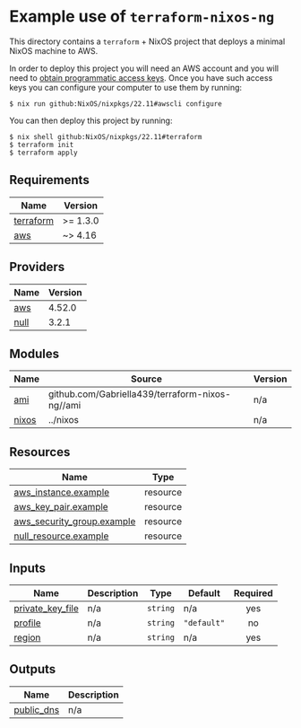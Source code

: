 # Example use of `terraform-nixos-ng`

This directory contains a `terraform` + NixOS project that deploys a minimal
NixOS machine to AWS.

In order to deploy this project you will need an AWS account and you will need
to
[obtain programmatic access keys](https://docs.aws.amazon.com/general/latest/gr/aws-sec-cred-types.html).
Once you have such access keys you can configure your computer to use them by
running:

```ShellSession
$ nix run github:NixOS/nixpkgs/22.11#awscli configure
```

You can then deploy this project by running:

```ShellSession
$ nix shell github:NixOS/nixpkgs/22.11#terraform
$ terraform init
$ terraform apply
```

<!-- BEGIN_TF_DOCS -->
## Requirements

| Name | Version |
|------|---------|
| <a name="requirement_terraform"></a> [terraform](#requirement\_terraform) | >= 1.3.0 |
| <a name="requirement_aws"></a> [aws](#requirement\_aws) | ~> 4.16 |

## Providers

| Name | Version |
|------|---------|
| <a name="provider_aws"></a> [aws](#provider\_aws) | 4.52.0 |
| <a name="provider_null"></a> [null](#provider\_null) | 3.2.1 |

## Modules

| Name | Source | Version |
|------|--------|---------|
| <a name="module_ami"></a> [ami](#module\_ami) | github.com/Gabriella439/terraform-nixos-ng//ami | n/a |
| <a name="module_nixos"></a> [nixos](#module\_nixos) | ../nixos | n/a |

## Resources

| Name | Type |
|------|------|
| [aws_instance.example](https://registry.terraform.io/providers/hashicorp/aws/latest/docs/resources/instance) | resource |
| [aws_key_pair.example](https://registry.terraform.io/providers/hashicorp/aws/latest/docs/resources/key_pair) | resource |
| [aws_security_group.example](https://registry.terraform.io/providers/hashicorp/aws/latest/docs/resources/security_group) | resource |
| [null_resource.example](https://registry.terraform.io/providers/hashicorp/null/latest/docs/resources/resource) | resource |

## Inputs

| Name | Description | Type | Default | Required |
|------|-------------|------|---------|:--------:|
| <a name="input_private_key_file"></a> [private\_key\_file](#input\_private\_key\_file) | n/a | `string` | n/a | yes |
| <a name="input_profile"></a> [profile](#input\_profile) | n/a | `string` | `"default"` | no |
| <a name="input_region"></a> [region](#input\_region) | n/a | `string` | n/a | yes |

## Outputs

| Name | Description |
|------|-------------|
| <a name="output_public_dns"></a> [public\_dns](#output\_public\_dns) | n/a |
<!-- END_TF_DOCS -->